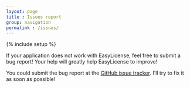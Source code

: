 ```yaml
---
layout: page
title : Issues report
group: navigation
permalink : /issues/
---
```

{% include setup %}

If your application does not work with EasyLicense, feel free to submit a bug 
report! Your help will greatly help EasyLicense to improve!


You could submit the bug report at the 
[GitHub issue tracker](https://github.com/easyHelper/EasyLicense/issues). I'll try 
to fix it as soon as possible!